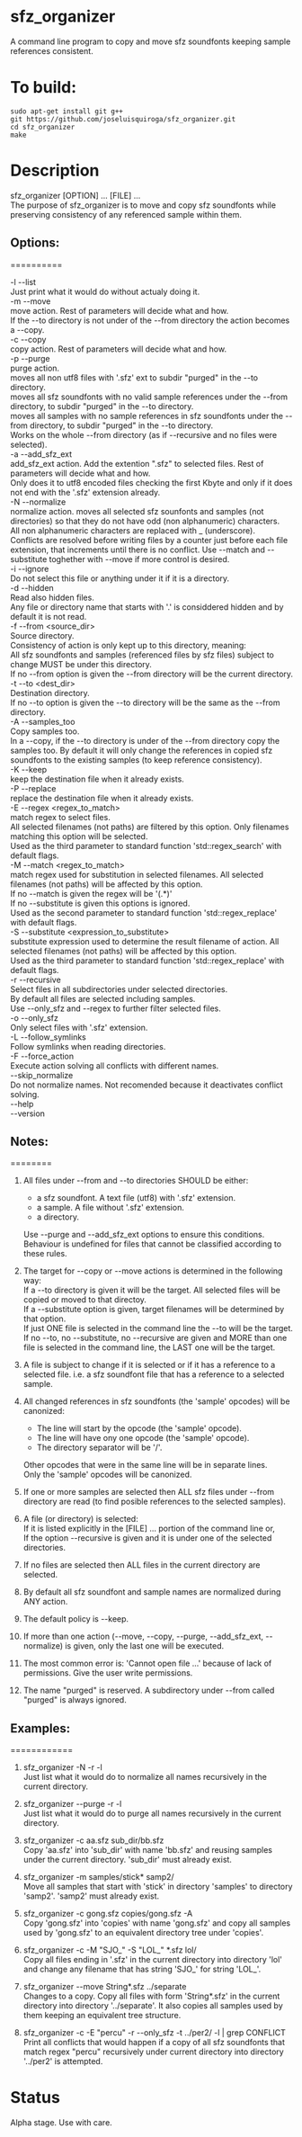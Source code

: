 # sfz_organizer
A command line program to copy and move sfz soundfonts keeping sample references consistent.

# To build:

```
sudo apt-get install git g++
git https://github.com/joseluisquiroga/sfz_organizer.git
cd sfz_organizer
make
```

# Description


sfz_organizer [OPTION] ... [FILE] ...  
The purpose of sfz_organizer is to move and copy sfz soundfonts while preserving consistency of any referenced sample within them.  

## Options:  
==========  
  
-l --list  
	Just print what it would do without actualy doing it.  
-m --move  
	move action. Rest of parameters will decide what and how.  
	If the --to directory is not under of the --from directory the action becomes a --copy.  
-c --copy  
	copy action. Rest of parameters will decide what and how.  
-p --purge  
	purge action.  
	moves all non utf8 files with '.sfz' ext to subdir "purged" in the --to directory.  
	moves all sfz soundfonts with no valid sample references under the --from directory, to subdir "purged" in the --to directory.  
	moves all samples with no sample references in sfz soundfonts under the --from directory, to subdir "purged" in the --to directory.  
	Works on the whole --from directory (as if --recursive  and no files were selected).  
-a --add_sfz_ext  
	add_sfz_ext action. Add the extention ".sfz" to selected files. Rest of parameters will decide what and how.  
	Only does it to utf8 encoded files checking the first Kbyte and only if it does not end with the '.sfz' extension already.  
-N --normalize  
	normalize action. moves all selected sfz sounfonts and samples (not directories) so that they do not have odd (non alphanumeric) characters.  
	All non alphanumeric characters are replaced with _ (underscore).  
	Conflicts are resolved before writing files by a counter just before each file extension, that increments until there is no conflict. 
	Use --match and --substitute toghether with --move if more control is desired.  
-i --ignore <file>  
	Do not select this file or anything under it if it is a directory.  
-d --hidden  
	Read also hidden files.  
	Any file or directory name that starts with '.' is considdered hidden and by default it is not read.  
-f --from <source_dir>  
	Source directory.   
	Consistency of action is only kept up to this directory, meaning:  
		All sfz soundfonts and samples (referenced files by sfz files) subject to change MUST be under this directory.  
	If no --from option is given the --from directory will be the current directory.  
-t --to <dest_dir>  
	Destination directory.   
	If no --to option is given the --to directory will be the same as the --from directory.  
-A --samples_too  
	Copy samples too.  
	In a  --copy, if the --to directory is under of the --from directory copy the samples too. By default it will only change the references in
	copied sfz soundfonts to the existing samples (to keep reference consistency).  
-K --keep  
	keep the destination file when it already exists.  
-P --replace  
	replace the destination file when it already exists.  
-E --regex <regex_to_match>  
	match regex to select files.   
	All selected filenames (not paths) are filtered by this option. Only filenames matching this option will be selected.  
	Used as the third parameter to standard function 'std::regex_search' with default flags.  
-M --match <regex_to_match>  
	match regex used for substitution in selected filenames. All selected filenames (not paths) will be affected by this option.  
	If no --match is given the regex will be '(.*)'  
	If no --substitute is given this options is ignored.  
	Used as the second parameter to standard function 'std::regex_replace' with default flags.  
-S --substitute <expression_to_substitute>  
	substitute expression used to determine the result filename of action. All selected filenames (not paths) will be affected by this option.  
	Used as the third parameter to standard function 'std::regex_replace' with default flags.  
-r --recursive  
	Select files in all subdirectories under selected directories.  
	By default all files are selected including samples.   
	Use --only_sfz and --regex to further filter selected files.  
-o --only_sfz  
	Only select files with '.sfz' extension.   
-L --follow_symlinks  
	Follow symlinks when reading directories.  
-F --force_action  
	Execute action solving all conflicts with different names.  
--skip_normalize  
	Do not normalize names. Not recomended because it deactivates conflict solving.  
--help   
--version   

## Notes:  
========  
  
1. All files under --from and --to directories SHOULD be either:  
	- a sfz soundfont. A text file (utf8) with '.sfz' extension.  
	- a sample. A file without '.sfz' extension.  
	- a directory.  
		
	Use --purge and --add_sfz_ext options to ensure this conditions.  
	Behaviour is undefined for files that cannot be classified according to these rules.  
  
2. The target for --copy or --move actions is determined in the following way:  
	If a --to directory is given it will be the target. All selected files will be copied or moved to that directoy.  
	If a --substitute option is given, target filenames will be determined by that option.  
	If just ONE file is selected in the command line the --to will be the target.  
	If no --to, no --substitute, no --recursive are given and MORE than one file is selected in the command line, the LAST one will be the target.  
  
3. A file is subject to change if it is selected or if it has a reference to a selected file. i.e. a sfz soundfont file that has a reference to a selected sample.  
  
4. All changed references in sfz soundfonts (the 'sample' opcodes) will be canonized:  
	- The line will start by the opcode (the 'sample' opcode).  
	- The line will have ony one opcode (the 'sample' opcode).  
	- The directory separator will be '/'.  
	
	Other opcodes that were in the same line will be in separate lines.  
	Only the 'sample' opcodes will be canonized.  
  
5. If one or more samples are selected then ALL sfz files under --from directory are read (to find posible references to the selected samples).  
  
6. A file (or directory) is selected:  
	If it is listed explicitly in the [FILE] ... portion of the command line or,  
	If the option --recursive is given and it is under one of the selected directories.  
  
7. If no files are selected then ALL files in the current directory are selected.  
  
8. By default all sfz soundfont and sample names are normalized during ANY action.  
  
9. The default policy is --keep.  
  
10. If more than one action (--move, --copy, --purge, --add_sfz_ext, --normalize) is given, only the last one will be executed.  
  
11. The most common error is: 'Cannot open file ...' because of lack of permissions. Give the user write permissions.  
  
12. The name "purged" is reserved. A subdirectory under --from called "purged" is always ignored.  
  

## Examples:  
============  
  
1. sfz_organizer -N -r -l  
Just list what it would do to normalize all names recursively in the current directory.  
  
2. sfz_organizer --purge -r -l  
Just list what it would do to purge all names recursively in the current directory.  
  
3. sfz_organizer -c aa.sfz sub_dir/bb.sfz  
Copy 'aa.sfz' into 'sub_dir' with name 'bb.sfz' and reusing samples under the current directory. 'sub_dir' must already exist.  
  
4. sfz_organizer -m samples/stick* samp2/  
Move all samples that start with 'stick' in directory 'samples' to directory 'samp2'. 'samp2' must already exist.  
  
5. sfz_organizer -c gong.sfz copies/gong.sfz -A  
Copy 'gong.sfz' into 'copies' with name 'gong.sfz' and copy all samples used by 'gong.sfz' to an equivalent directory tree under 'copies'.  
  
6. sfz_organizer -c -M "SJO_" -S "LOL_" *.sfz lol/  
Copy all files ending in '.sfz' in the current directory into directory 'lol' and change any filename that has string 'SJO_' for string 'LOL_'.  
  
7. sfz_organizer --move String*.sfz ../separate  
Changes to a copy. Copy all files with form 'String*.sfz' in the current directory into directory '../separate'. It also copies all samples 
used by them keeping an equivalent tree structure.   
  
8. sfz_organizer -c -E "percu" -r --only_sfz -t ../per2/ -l | grep CONFLICT  
Print all conflicts that would happen if a copy of all sfz soundfonts that match regex "percu" recursively under current directory into 
directory '../per2' is attempted.  
  

	
	
# Status
Alpha stage. Use with care.

